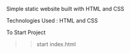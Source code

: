 Simple static website built with HTML and CSS

Technologies Used : HTML and CSS

To Start Project 
>> start index.html
